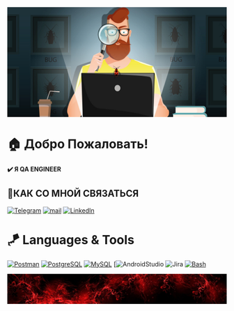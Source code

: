 <div align="center">
<img src="https://github.com/P-e-t-e-r-Parker/group26_petr/blob/main/assert/bug_header.jpg" alt="My Logo"  />
</div>

# :house: Добро Пожаловать!</h2>
#### :heavy_check_mark: Я QA ENGINEER 
 

## :pushpin:**КАК СО МНОЙ СВЯЗАТЬСЯ**


[![Telegram](https://img.shields.io/static/v1?style=for-the-badge&logo=telegram&message=telegram&label=&color=4165a3&labelColor=000000)](https://t.me/petrshelkunov)
[![mail](https://img.shields.io/static/v1?style=for-the-badge&logo=gmail&message=mail&label=&color=e8203b&labelColor=000000)](mailto:petia.shelkunov@yandex.ru)
[![LinkedIn](https://img.shields.io/static/v1?style=for-the-badge&logo=linkedin&message=LinkedIn&label=&color=3947c4&labelColor=000000)](https://linkedin.com/in/petr-shhelkunov)

# 🪁 Languages & Tools

[![Postman](https://img.shields.io/static/v1?style=for-the-badge&logo=postman&message=Postman&label=&color=F05032&labelColor=000000)](https://github.com/P-e-t-e-r-Parker/Postman)
[![PostgreSQL](https://img.shields.io/static/v1?style=for-the-badge&logo=postgresql&message=PostgreSQL&label=&color=316192&labelColor=000000)](https://github.com/P-e-t-e-r-Parker/SQL)
[![MySQL](https://img.shields.io/static/v1?style=for-the-badge&logo=mysql&message=MySQL&label=&color=2200ff&labelColor=000000)](https://github.com/P-e-t-e-r-Parker/SQL)
[![AndroidStudio](https://img.shields.io/static/v1?style=for-the-badge&logo=androidstudio&message=Android%20Studio&label=&color=3ddc84&labelColor=000000)
![Jira](https://img.shields.io/static/v1?style=for-the-badge&logo=jira&message=Jira&label=&color=2580f7&labelColor=000000)
[![Bash](https://img.shields.io/static/v1?style=for-the-badge&logo=gnu-bash&message=Bash&label=&color=4EAA25&labelColor=000000)](https://github.com/P-e-t-e-r-Parker/GitBash)

<div align="center">
<img src="https://github.com/P-e-t-e-r-Parker/group26_petr/blob/main/assert/1.jpeg" alt="My footer"  />
</div>
